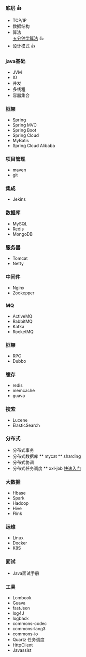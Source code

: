 
### 底层 :+1:
- TCP/IP	
- 数据结构	
- 算法	
	[五分钟学算法](https://mp.weixin.qq.com/s/vn3KiV-ez79FmbZ36SX9lg) :+1:
- 设计模式 :+1:
	
### java基础
* JVM
* IO
* 并发
* 多线程
* 容器集合

### 框架
* Spring
* Spring MVC
* Spring Boot
* Spring Cloud
* MyBatis
* Spring Cloud Alibaba
### 项目管理
* maven
* git

### 集成
* Jekins
### 数据库
* MySQL
* Redis
* MongoDB

### 服务器	
* Tomcat 
* Netty 

### 中间件
* Nginx
* Zookepper

### MQ
* ActiveMQ
* RabbitMQ
* Kafka
* RocketMQ
### 框架
* RPC
* Dubbo
### 缓存
* redis
* memcache
* guava

### 搜索
* Lucene
* ElasticSearch
	
### 分布式
* 分布式事务
* 分布式数据库
** mycat
** sharding
* 分布式协调
* 分布式任务调度
** xxl-job [快速入门](https://www.jianshu.com/p/fa7186bea84b)

### 大数据
* Hbase
* Spark
* Hadoop
* Hive
* Flink
	
### 运维
* Linux
* Docker
* K8S
### 面试
* Java面试手册
### 工具
* Lombook
* Guava
* fastJson
* log4J
* logback
* commons-codec
* commons-lang3
* commons-io
* Quartz 任务调度
* HttpClient
* Javassist	
	
	
